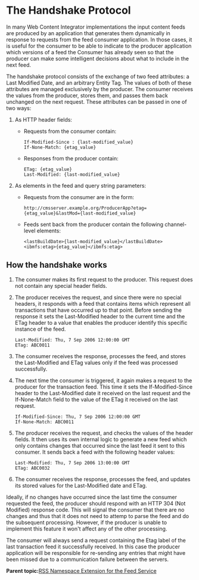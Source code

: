 # The Handshake Protocol

In many Web Content Integrator implementations the input content feeds are produced by an application that generates them dynamically in response to requests from the feed consumer application. In those cases, it is useful for the consumer to be able to indicate to the producer application which versions of a feed the Consumer has already seen so that the producer can make some intelligent decisions about what to include in the next feed.

The handshake protocol consists of the exchange of two feed attributes: a Last Modified Date, and an arbitrary Entity Tag. The values of both of these attributes are managed exclusively by the producer. The consumer receives the values from the producer, stores them, and passes them back unchanged on the next request. These attributes can be passed in one of two ways:

1.  As HTTP header fields:
    -   Requests from the consumer contain:

        ```
        If-Modified-Since : {last-modified_value}
        If-None-Match: {etag_value}
        ```

    -   Responses from the producer contain:

        ```
        ETag: {etag_value}
        Last-Modified: {last-modified_value}
        ```

2.  As elements in the feed and query string parameters:
    -   Requests from the consumer are in the form:

        ```
        http://cmsserver.example.org/ProducerApp?etag={etag_value}&lastMod={last-modified_value}
        ```

    -   Feeds sent back from the producer contain the following channel-level elements:

        ```
        <lastBuildDate>{last-modified_value}</lastBuildDate>
        <ibmfs:etag>{etag_value}</ibmfs:etag>
        ```


## How the handshake works

1.  The consumer makes its first request to the producer. This request does not contain any special header fields.
2.  The producer receives the request, and since there were no special headers, it responds with a feed that contains items which represent all transactions that have occurred up to that point. Before sending the response it sets the Last-Modified header to the current time and the ETag header to a value that enables the producer identify this specific instance of the feed.

    ```
    Last-Modified: Thu, 7 Sep 2006 12:00:00 GMT
    ETag: ABC0011
    ```

3.  The consumer receives the response, processes the feed, and stores the Last-Modified and ETag values only if the feed was processed successfully.
4.  The next time the consumer is triggered, it again makes a request to the producer for the transaction feed. This time it sets the If-Modified-Since header to the Last-Modified date it received on the last request and the If-None-Match field to the value of the ETag it received on the last request.

    ```
    If-Modified-Since: Thu, 7 Sep 2006 12:00:00 GMT
    If-None-Match: ABC0011
    ```

5.  The producer receives the request, and checks the values of the header fields. It then uses its own internal logic to generate a new feed which only contains changes that occurred since the last feed it sent to this consumer. It sends back a feed with the following header values:

    ```
    Last-Modified: Thu, 7 Sep 2006 13:00:00 GMT
    ETag: ABC0032
    ```

6.  The consumer receives the response, processes the feed, and updates its stored values for the Last-Modified date and ETag.

Ideally, if no changes have occurred since the last time the consumer requested the feed, the producer should respond with an HTTP 304 \(Not Modified\) response code. This will signal the consumer that there are no changes and thus that it does not need to attemp to parse the feed and do the subsequent processing. However, if the producer is unable to implement this feature it won't affect any of the other processing.

The consumer will always send a request containing the Etag label of the last transaction feed it successfully received. In this case the producer application will be responsible for re-sending any entries that might have been missed due to a communication failure between the servers.

**Parent topic:**[RSS Namespace Extension for the Feed Service](../wci/wci_ff_nse_rss.md)

